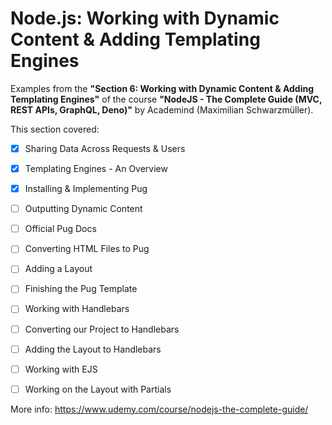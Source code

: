 # Node.js: Working with Dynamic Content & Adding Templating Engines

Examples from the **"Section 6: Working with Dynamic Content & Adding Templating Engines"** of the course **"NodeJS - The Complete Guide (MVC, REST APIs, GraphQL, Deno)"** by Academind (Maximilian Schwarzmüller).

This section covered:

- [x] Sharing Data Across Requests & Users
- [x] Templating Engines - An Overview
- [x] Installing & Implementing Pug
- [ ] Outputting Dynamic Content
- [ ] Official Pug Docs
- [ ] Converting HTML Files to Pug
- [ ] Adding a Layout
- [ ] Finishing the Pug Template
- [ ] Working with Handlebars
- [ ] Converting our Project to Handlebars
- [ ] Adding the Layout to Handlebars
- [ ] Working with EJS
- [ ] Working on the Layout with Partials


More info: https://www.udemy.com/course/nodejs-the-complete-guide/

